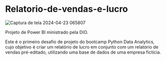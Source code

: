 # Relatorio-de-vendas-e-lucro

![Captura de tela 2024-04-23 065807](https://github.com/Hadriel-Mendonca/Relatorio-de-vendas-e-lucro/assets/162897363/0a97434d-a451-42be-aba9-96e6847e80c3)

Projeto de Power BI ministrado pela DIO.

Este é o primeiro desafio de projeto do bootcamp Python Data Analytics, cujo objetivo é criar um relatório de lucro em conjunto com um relatório de vendas pré-editado, utilizando uma base de dados de uma empresa fictícia.

